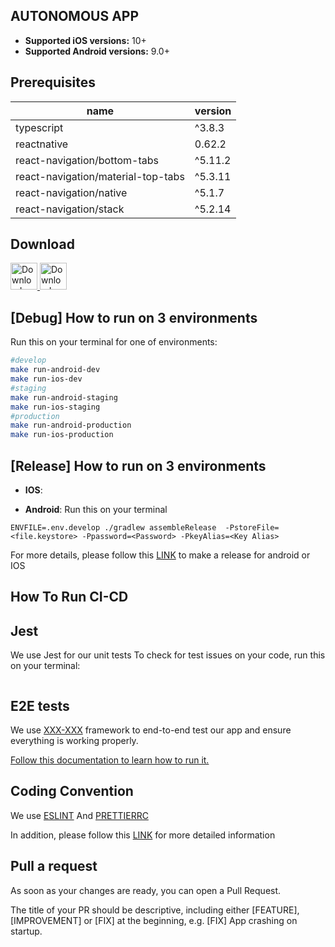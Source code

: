 ## AUTONOMOUS APP
* **Supported iOS versions:** 10+
* **Supported Android versions:** 9.0+

## Prerequisites

| name | version |
|---|---|
| typescript | ^3.8.3
| reactnative | 0.62.2
| react-navigation/bottom-tabs | ^5.11.2
| react-navigation/material-top-tabs | ^5.3.11
| react-navigation/native | ^5.1.7
| react-navigation/stack | ^5.2.14

## Download
<a href="https://play.google.com/store/apps/details?id=12213sla">
  <img alt="Download on Google Play" src="https://play.google.com/intl/en_us/badges/images/badge_new.png" height=43>
</a>
<a href="https://apps.apple.com/us/app/">
  <img alt="Download on App Store" src="https://user-images.githubusercontent.com/7317008/43209852-4ca39622-904b-11e8-8ce1-cdc3aee76ae9.png" height=43>
</a>

## [Debug] How to run on 3 environments
Run this on your terminal for one of environments:
``` bash
#develop
make run-android-dev
make run-ios-dev
#staging
make run-android-staging
make run-ios-staging
#production
make run-android-production
make run-ios-production
```

## [Release] How to run on 3 environments
* **IOS**: 


* **Android**: Run this on your terminal
```
ENVFILE=.env.develop ./gradlew assembleRelease  -PstoreFile=<file.keystore> -Ppassword=<Password> -PkeyAlias=<Key Alias>
```

For more details, please follow this [LINK](https://www.notion.so/Release-Information-8d5ec3d833b2494e917cce8ca61bd4b1) to make a release for android or IOS

## How To Run CI-CD
## Jest
We use Jest for our unit tests
To check for test issues on your code, run this on your terminal:
```

```

## E2E tests
We use [XXX-XXX]() framework to end-to-end test our app and ensure everything is working properly.

[Follow this documentation to learn how to run it.]()

## Coding Convention
We use [ESLINT]() And [PRETTIERRC]()

In addition, please follow this [LINK](https://www.notion.so/React-native-df91f8c20913481a9ee298fdbbe541c1) for more detailed information

## Pull a request
As soon as your changes are ready, you can open a Pull Request.

The title of your PR should be descriptive, including either [FEATURE], [IMPROVEMENT] or [FIX] at the beginning, e.g. [FIX] App crashing on startup.
